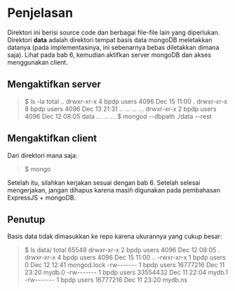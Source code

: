 Penjelasan
==========

Direktori ini berisi source code dan berbagai file-file lain yang diperlukan. Direktori **data** adalah direktori tempat basis data mongoDB meletakkan datanya (pada implementasinya, ini sebenarnya bebas diletakkan dimana saja). Lihat pada bab 6, kemudian aktifkan server mongoDB dan akses menggunakan client.

Mengaktifkan server
-------------------

> $ ls -la 
> total ..
> drwxr-xr-x 4 bpdp users  4096 Dec 15 11:00 .
> drwxr-xr-x 8 bpdp users  4096 Dec 13 21:31 ..
> ...
> ...
> ...
> drwxr-xr-x 2 bpdp users  4096 Dec 12 08:05 data
> ...
> ...
> ...
> $ mongod --dbpath ./data --rest

Mengaktifkan client
-------------------

Dari direktori mana saja:

> $ mongo

Setelah itu, silahkan kerjakan sesuai dengan bab 6. Setelah selesai mengerjakan, jangan dihapus karena masih digunakan pada pembahasan ExpressJS + mongoDB.

Penutup
-------

Basis data tidak dimasukkan ke repo karena ukurannya yang cukup besar:

> $ ls data/
> total 65548
> drwxr-xr-x 2 bpdp users     4096 Dec 12 08:05 .
> drwxr-xr-x 4 bpdp users     4096 Dec 15 11:00 ..
> -rwxr-xr-x 1 bpdp users        0 Dec 12 12:41 mongod.lock
> -rw------- 1 bpdp users 16777216 Dec 11 23:20 mydb.0
> -rw------- 1 bpdp users 33554432 Dec 11 22:04 mydb.1
> -rw------- 1 bpdp users 16777216 Dec 11 23:20 mydb.ns


